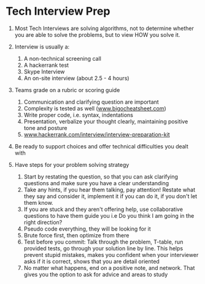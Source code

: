 # Tech Interview Prep

1. Most Tech Interviews are solving algorithms, not to determine whether you are able to solve the problems, but to view HOW you solve it. 

1. Interview is usually a: 
    1. A non-technical screening call
    1. A hackerrank test
    1. Skype Interview
    1. An on-site interview (about 2.5 - 4 hours)

1. Teams grade on a rubric or scoring guide 
    1. Communication and clarifying question are important
    1. Complexity is tested as well (www.bigocheatsheet.com)
    1. Write proper code, i.e. syntax, indentations
    1. Presentation, verbalize your thought clearly, maintaining positive tone and posture
    1. www.hackerrank.com/interview/interview-preparation-kit

1. Be ready to support choices and offer technical difficulties you dealt with

1. Have steps for your problem solving strategy
    1. Start by restating the question, so that you can ask clarifying questions and make sure you have a clear understanding
    1. Take any hints, if you hear them talking, pay attention! Restate what they say and consider it, implement it if you can do it, if you don't let them know. 
    1. If you are stuck and they aren't offering help, use collaborative questions to have them guide you i.e Do you think I am going in the right direction?
    1. Pseudo code everything, they will be looking for it
    1. Brute force first, then optimize from there
    1. Test before you commit: Talk through the problem, T-table, run provided tests, go through your solution line by line. This helps prevent stupid mistakes, makes you confident when your interviewer asks if it is correct, shows that you are detail oriented
    1. No matter what happens, end on a positive note, and network. That gives you the option to ask for advice and areas to study